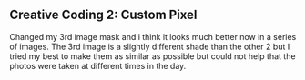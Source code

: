 ## Creative Coding 2: Custom Pixel

Changed my 3rd image mask and i think it looks much better now in a series of images. The 3rd image is a slightly different shade than the other 2 but I tried my best to make them as similar as possible but could not help that the photos were taken at different times in the day.
